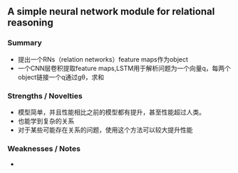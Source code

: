 ## A simple neural network module for relational reasoning
### Summary
* 提出一个RNs（relation networks）feature maps作为object
* 一个CNN层卷积提取feature maps,LSTM用于解析问题为一个向量q，每两个object链接一个q通过gθ，求和
### Strengths / Novelties
* 模型简单，并且性能相比之前的模型都有提升，甚至性能超过人类。
* 也能学到复杂的关系
* 对于某些可能存在关系的问题，使用这个方法可以较大提升性能
### Weaknesses / Notes
* 
